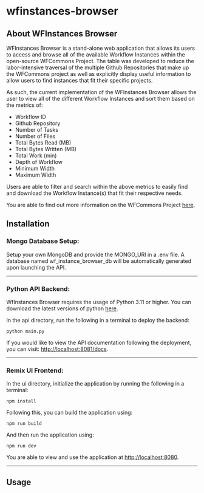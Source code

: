 # wfinstances-browser

## About WFInstances Browser
WFInstances Browser is a stand-alone web application that allows its users to access and browse all of the available Workflow Instances within the open-source WFCommons Project.
The table was developed to reduce the labor-intensive traversal of the multiple Github Repositories that make up the WFCommons project as well as explicitly display useful information to allow users to find instances that fit their specific projects.

As such, the current implementation of the WFInstances Browser allows the user to view all of the different Workflow Instances and sort them based on the metrics of:
- Workflow ID
- Github Repository
- Number of Tasks
- Number of Files
- Total Bytes Read (MB)
- Total Bytes Written (MB)
- Total Work (min)
- Depth of Workflow
- Minimum Width
- Maximum Width

Users are able to filter and search within the above metrics to easily find and download the Workflow Instance(s) that fit their respective needs.

You are able to find out more information on the WFCommons Project [here](https://wfcommons.org).

## Installation

### Mongo Database Setup:
Setup your own MongoDB and provide the MONGO_URI in a .env file. A database named wf_instance_browser_db will be automatically generated upon launching the API.

---

### Python API Backend:
WfInstances Browser requires the usage of Python 3.11 or higher.
You can download the latest versions of python [here](https://www.python.org/downloads/).

In the api directory, run the following in a terminal to deploy the backend:
```
python main.py
```

If you would like to view the API documentation following the deployment, you can visit:
[http://localhost:8081/docs](http://localhost:8081/docs).

---

### Remix UI Frontend:
In the ui directory, initialize the application by running the following in a terminal:
```
npm install
```
Following this, you can build the application using:
```
npm run build
```
And then run the application using:
```
npm run dev
```
You are able to view and use the application at [http://localhost:8080](http://localhost:8080).

---

## Usage
